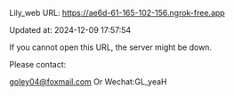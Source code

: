 Lily_web URL: https://ae6d-61-165-102-156.ngrok-free.app

Updated at: 2024-12-09 17:57:54

If you cannot open this URL, the server might be down.

Please contact: 

goley04@foxmail.com Or Wechat:GL_yeaH